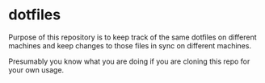 dotfiles
========

Purpose of this repository is to keep track of the same dotfiles on different
machines and keep changes to those files in sync on different machines.

Presumably you know what you are doing if you are cloning this repo for your own
usage.
